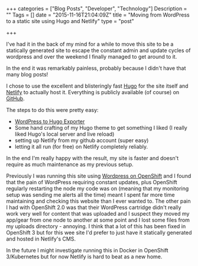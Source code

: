 +++
categories = ["Blog Posts", "Developer", "Technology"]
Description = ""
Tags = []
date = "2015-11-16T21:04:09Z"
title = "Moving from WordPress to a static site using Hugo and Netlify"
type = "post"

+++

I've had it in the back of my mind for a while to move this site to be a statically generated site to escape the constant admin and update cycles of wordpress and over the weekend I finally managed to get around to it.

In the end it was remarkably painless, probably because I didn't have that many blog posts!

I chose to use the excellent and blisteringly fast [Hugo](http://gohugo.io) for the site itself and [Netlify](https://www.netlify.com) to actually host it. Everything is publicly available (of course) on [GitHub](https://github.com/tenfourty/tenfourty.com).

The steps to do this were pretty easy:

* [WordPress to Hugo Exporter](https://github.com/SchumacherFM/wordpress-to-hugo-exporter)
* Some hand crafting of my Hugo theme to get something I liked (I really liked Hugo's local server and live reload)
* setting up Netlify from my github account (super easy)
* letting it all run (for free) on Netlify completely reliably.

In the end I'm really happy with the result, my site is faster and doesn't require as much maintenance as my previous setup.

Previously I was running this site using [Wordpress on OpenShift](/2013/08/28/the-evolution-of-paas-and-how-this-site-wassetup/) and I found that the pain of WordPress requiring constant updates, plus OpenShift regularly restarting the node my code was on (meaning that my monitoring setup was sending me alerts all the time) meant I spent far more time maintaining and checking this website than I ever wanted to. The other pain I had with OpenShift 2.0 was that their WordPress cartridge didn't really work very well for content that was uploaded and I suspect they moved my app/gear from one node to another at some point and I lost some files from my uploads directory - annoying. I think that a lot of this has been fixed in OpenShift 3 but for this wee site I'd prefer to just have it statically generated and hosted in Netlify's CMS.

In the future I might investigate running this in Docker in OpenShift 3/Kubernetes but for now Netlify is hard to beat as a new home.

